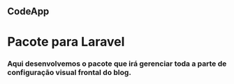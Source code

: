 ## CodeApp
# Pacote para Laravel

### Aqui desenvolvemos o pacote que irá gerenciar toda a parte de configuração visual frontal do blog.
